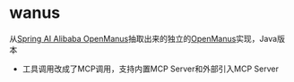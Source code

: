 # wanus
从<a href="https://github.com/alibaba/spring-ai-alibaba/tree/main/community/openmanus" target="_blank">Spring AI Alibaba OpenManus</a>抽取出来的独立的<a href="https://github.com/mannaandpoem/OpenManus/" target="_blank">OpenManus</a>实现，Java版本

* 工具调用改成了MCP调用，支持内置MCP Server和外部引入MCP Server